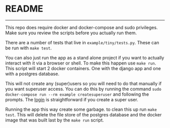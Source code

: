 # README
---


This repo does require docker and docker-compose and sudo privileges. Make sure
you review the scripts before you actually run them.

There are a number of tests that live in `example/tiny/tests.py`. These can be
run with `make test`.

You can also just run the app as a stand alone project if you want to actually
interact with it via a browser or shell. To make this happen use
`make run`. This script will start 2 docker containers. One with the
django app and one with a postgres database.

This will not create any (super)users so you will need to do that manually if
you want superuser access. You can do this by running the command `sudo
docker-compose run --rm example createsuperuser` and following the prompts. The
[login](http://localhost:8001/admin) is straightforward if you create a super
user.

Running the app this way create some garbage. to clean this up run
`make test`. This will delete the file store of the postgres database and
the docker image that was built last by the `make run` script.

